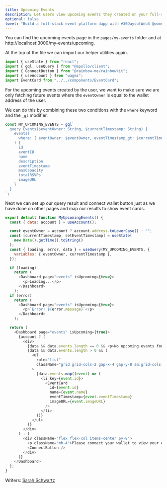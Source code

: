 ```yaml
---
title: Upcoming Events
description: Let users view upcoming events they created on your full-stack decentralized event platform.
optional: false
tweet: "Build a full-stack event platform dapp with #30DaysofWeb3 @womenbuildweb3 🎫"
---
```


You can find the upcoming events page in the `pages/my-events` folder and at http://localhost:3000/my-events/upcoming.

At the top of the file we can import our helper utilities again.

```javascript
import { useState } from "react";
import { gql, useQuery } from "@apollo/client";
import { ConnectButton } from "@rainbow-me/rainbowkit";
import { useAccount } from "wagmi";
import EventCard from "../../components/EventCard";
```

For the upcoming events created by the user, we want to make sure we are only fetching future events where the `eventOwner` is equal to the wallet address of the user.

We can do this by combining these two conditions with the `where` keyword and the `_gt` modifier.

```javascript
const MY_UPCOMING_EVENTS = gql`
  query Events($eventOwner: String, $currentTimestamp: String) {
    events(
      where: { eventOwner: $eventOwner, eventTimestamp_gt: $currentTimestamp }
    ) {
      id
      eventID
      name
      description
      eventTimestamp
      maxCapacity
      totalRSVPs
      imageURL
    }
  }
`;
```

Next we can set up our query result and connect wallet button just as we have done on other pages and map our results to show event cards.

```javascript
export default function MyUpcomingEvents() {
  const { data: account } = useAccount();

  const eventOwner = account ? account.address.toLowerCase() : "";
  const [currentTimestamp, setEventTimestamp] = useState(
    new Date().getTime().toString()
  );
  const { loading, error, data } = useQuery(MY_UPCOMING_EVENTS, {
    variables: { eventOwner, currentTimestamp },
  });

  if (loading)
    return (
      <Dashboard page="events" isUpcoming={true}>
        <p>Loading...</p>
      </Dashboard>
    );
  if (error)
    return (
      <Dashboard page="events" isUpcoming={true}>
        <p>`Error! ${error.message}`</p>
      </Dashboard>
    );

  return (
    <Dashboard page="events" isUpcoming={true}>
      {account ? (
        <div>
          {data && data.events.length == 0 && <p>No upcoming events found</p>}
          {data && data.events.length > 0 && (
            <ul
              role="list"
              className="grid grid-cols-2 gap-x-4 gap-y-8 sm:grid-cols-3 sm:gap-x-6 lg:grid-cols-4 xl:gap-x-8"
            >
              {data.events.map((event) => (
                <li key={event.id}>
                  <EventCard
                    id={event.id}
                    name={event.name}
                    eventTimestamp={event.eventTimestamp}
                    imageURL={event.imageURL}
                  />
                </li>
              ))}
            </ul>
          )}
        </div>
      ) : (
        <div className="flex flex-col items-center py-8">
          <p className="mb-4">Please connect your wallet to view your events</p>
          <ConnectButton />
        </div>
      )}
    </Dashboard>
  );
}
```

Writers: [Sarah Schwartz](https://twitter.com/schwartzswartz)